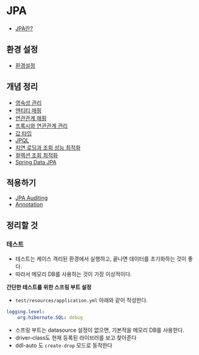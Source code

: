 # JPA

* [JPA란?](JPA란?/JPA란?.md)



## 환경 설정

* [환경설정](환경설정/환경설정.md)



## 개념 정리

* [영속성 관리](Persistence-Context-Management/Persistence-Context-Management.md)
* [엔티티 매핑](entity-mapping/entity-mapping.md)
* [연관관계 매핑](Relationship-Mapping/Relationship-Mapping.md)
* [프록시와 연관관계 관리](Proxy-And-Relationship-Management/Proxy-And-Relationship-Management.md)
* [값 타입](Value-Type/Value-Type.md)
* [JPQL](JPQL/JPQL.md)
* [지연 로딩과 조회 성능 최적화](Lazy-Loading-And-Optimaization-Of-Inquiry/Lazy-Loading-And-Optimaization-Of-Inquiry.md)
* [컬렉션 조회 최적화](Optimized-Collection-Inquiry/Optimized-Collection-Inquiry.md)
* [Spring Data JPA](Spring-Data-JPA/SpringDataJPA.md)

## 적용하기

*  [JPA Auditing](JPA-Auditing/JPA-Auditing.md)
* [Annotation](Annotation/Annotation.md)



## 정리할 것

### 테스트

* 테스트는 케이스 격리된 환경에서 실행하고, 끝나면 데이터를 초기화하는 것이 좋다. 
* 따라서 메모리 DB를 사용하는 것이 가장 이상적이다.



**간단한 테스트를 위한 스프링 부트 설정**

* `test/resources/application.yml` 아래와 같이 작성한다.

```yml
logging.level:
    org.hibernate.SQL: debug
```

* 스프링 부트는 datasource 설정이 없으면, 기본적을 메모리 DB를 사용한다.
* driver-class도 현재 등록된 라이브러를 보고 찾아준다
* ddl-auto 도 `create-drop` 모드로 동작한다

